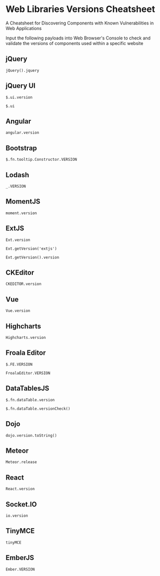 # Web Libraries Versions Cheatsheet
A Cheatsheet for Discovering Components with Known Vulnerabilities in Web Applications

Input the following payloads into Web Browser's Console to check and validate the versions of components used within a specific website

## jQuery
```
jQuery().jquery
```
## jQuery UI 
```
$.ui.version
```
```
$.ui
```
## Angular
```
angular.version
```
## Bootstrap
```
$.fn.tooltip.Constructor.VERSION
```
## Lodash
```
_.VERSION
```
## MomentJS
```
moment.version
```
## ExtJS
```
Ext.version
```
```
Ext.getVersion('extjs')
```
```
Ext.getVersion().version
```
## CKEditor
```
CKEDITOR.version
```
## Vue
```
Vue.version
```
## Highcharts
```
Highcharts.version
```
## Froala Editor
```
$.FE.VERSION
```
```
FroalaEditor.VERSION
```
## DataTablesJS
```
$.fn.dataTable.version
```
```
$.fn.dataTable.versionCheck()
```
## Dojo
```
dojo.version.toString()
```
## Meteor
```
Meteor.release
```
## React
```
React.version
```
## Socket.IO
```
io.version
```
## TinyMCE
```
tinyMCE
```
## EmberJS
```
Ember.VERSION
```

